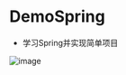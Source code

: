 # DemoSpring
* 学习Spring并实现简单项目

![image](https://user-images.githubusercontent.com/77789779/173730737-8ccd2084-f90b-4f13-9a11-19a383587e35.png)
